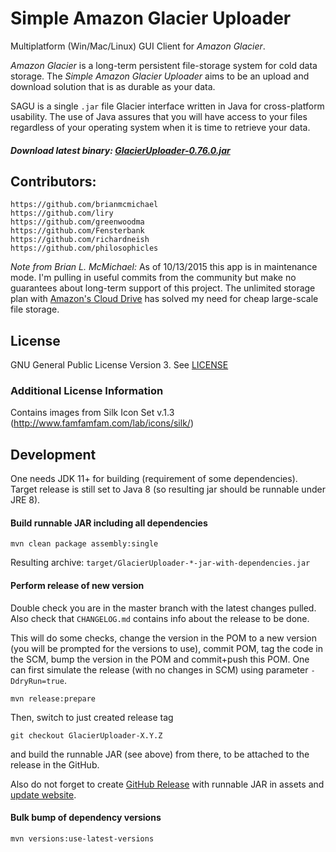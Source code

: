 # Simple Amazon Glacier Uploader

Multiplatform (Win/Mac/Linux) GUI Client for _Amazon Glacier_.

_Amazon Glacier_ is a long-term persistent file-storage system for cold data storage.
The _Simple Amazon Glacier Uploader_ aims to be an upload and download solution that is as durable as your data.

SAGU is a single `.jar` file Glacier interface written in Java for cross-platform usability.
The use of Java assures that you will have access to your files regardless of your operating system when it is time
to retrieve your data.

##### Download latest binary: [GlacierUploader-0.76.0.jar](https://github.com/SimpleAmazonGlacierUploader/SAGU/releases/download/GlacierUploader-0.76.0/GlacierUploader-0.76.0.jar)

## Contributors:

	https://github.com/brianmcmichael
	https://github.com/liry
	https://github.com/greenwoodma
	https://github.com/Fensterbank
	https://github.com/richardneish
	https://github.com/philosophicles

*Note from Brian L. McMichael:* As of 10/13/2015 this app is in maintenance mode.
I'm pulling in useful commits from the community but make no guarantees about long-term support of this project.
The unlimited storage plan with [Amazon's Cloud Drive](https://www.amazon.com/clouddrive/) has solved my need for cheap
large-scale file storage.

## License
GNU General Public License Version 3. See [LICENSE](LICENSE)

### Additional License Information
Contains images from Silk Icon Set v.1.3 (http://www.famfamfam.com/lab/icons/silk/)

## Development

One needs JDK 11+ for building (requirement of some dependencies). Target release is still set to Java 8 (so resulting
jar should be runnable under JRE 8).

#### Build runnable JAR including all dependencies
```
mvn clean package assembly:single
```

Resulting archive: `target/GlacierUploader-*-jar-with-dependencies.jar`

#### Perform release of new version
Double check you are in the master branch with the latest changes pulled. Also check that `CHANGELOG.md` contains info
about the release to be done.

This will do some checks, change the version in the POM to a new version (you will be prompted for the versions to use),
commit POM, tag the code in the SCM, bump the version in the POM and commit+push this POM.
One can first simulate the release (with no changes in SCM) using parameter `-DdryRun=true`.
```
mvn release:prepare
```

Then, switch to just created release tag
```
git checkout GlacierUploader-X.Y.Z
```
and build the runnable JAR (see above) from there, to be attached to the release in the GitHub.

Also do not forget to create [GitHub Release](https://github.com/SimpleAmazonGlacierUploader/SAGU/releases) with
runnable JAR in assets and [update website](
https://github.com/SimpleAmazonGlacierUploader/SimpleAmazonGlacierUploader.github.io).

#### Bulk bump of dependency versions
```
mvn versions:use-latest-versions
```
